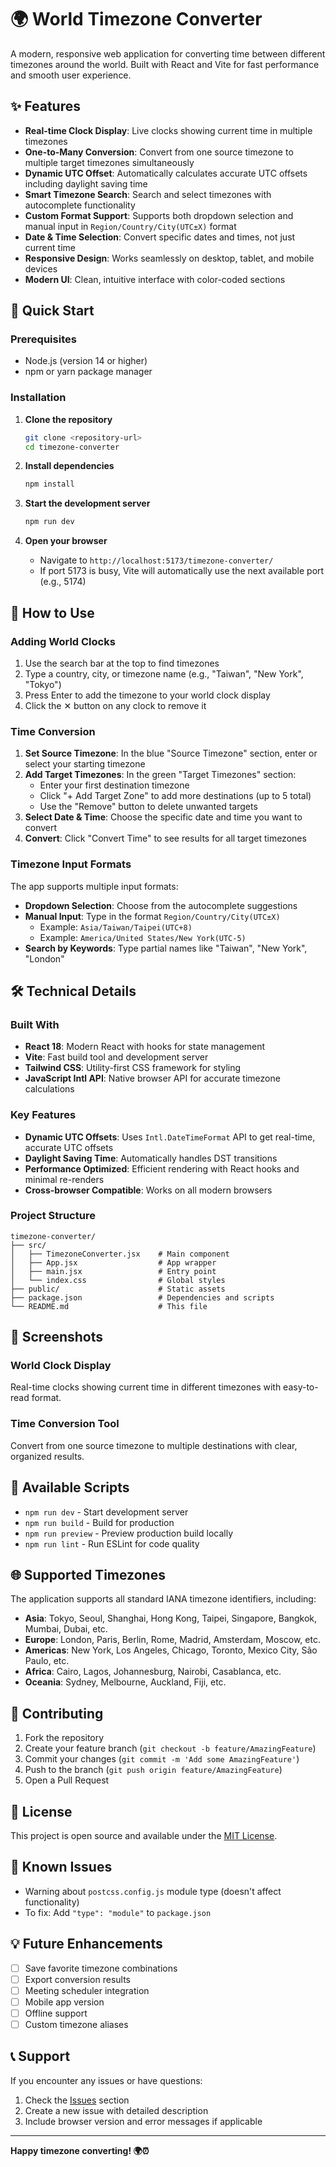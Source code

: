 # 🌍 World Timezone Converter

A modern, responsive web application for converting time between different timezones around the world. Built with React and Vite for fast performance and smooth user experience.

## ✨ Features

-   **Real-time Clock Display**: Live clocks showing current time in multiple timezones
-   **One-to-Many Conversion**: Convert from one source timezone to multiple target timezones simultaneously
-   **Dynamic UTC Offset**: Automatically calculates accurate UTC offsets including daylight saving time
-   **Smart Timezone Search**: Search and select timezones with autocomplete functionality
-   **Custom Format Support**: Supports both dropdown selection and manual input in `Region/Country/City(UTC±X)` format
-   **Date & Time Selection**: Convert specific dates and times, not just current time
-   **Responsive Design**: Works seamlessly on desktop, tablet, and mobile devices
-   **Modern UI**: Clean, intuitive interface with color-coded sections

## 🚀 Quick Start

### Prerequisites

-   Node.js (version 14 or higher)
-   npm or yarn package manager

### Installation

1. **Clone the repository**

    ```bash
    git clone <repository-url>
    cd timezone-converter
    ```

2. **Install dependencies**

    ```bash
    npm install
    ```

3. **Start the development server**

    ```bash
    npm run dev
    ```

4. **Open your browser**
    - Navigate to `http://localhost:5173/timezone-converter/`
    - If port 5173 is busy, Vite will automatically use the next available port (e.g., 5174)

## 🎯 How to Use

### Adding World Clocks

1. Use the search bar at the top to find timezones
2. Type a country, city, or timezone name (e.g., "Taiwan", "New York", "Tokyo")
3. Press Enter to add the timezone to your world clock display
4. Click the ✕ button on any clock to remove it

### Time Conversion

1. **Set Source Timezone**: In the blue "Source Timezone" section, enter or select your starting timezone
2. **Add Target Timezones**: In the green "Target Timezones" section:
    - Enter your first destination timezone
    - Click "+ Add Target Zone" to add more destinations (up to 5 total)
    - Use the "Remove" button to delete unwanted targets
3. **Select Date & Time**: Choose the specific date and time you want to convert
4. **Convert**: Click "Convert Time" to see results for all target timezones

### Timezone Input Formats

The app supports multiple input formats:

-   **Dropdown Selection**: Choose from the autocomplete suggestions
-   **Manual Input**: Type in the format `Region/Country/City(UTC±X)`
    -   Example: `Asia/Taiwan/Taipei(UTC+8)`
    -   Example: `America/United States/New York(UTC-5)`
-   **Search by Keywords**: Type partial names like "Taiwan", "New York", "London"

## 🛠️ Technical Details

### Built With

-   **React 18**: Modern React with hooks for state management
-   **Vite**: Fast build tool and development server
-   **Tailwind CSS**: Utility-first CSS framework for styling
-   **JavaScript Intl API**: Native browser API for accurate timezone calculations

### Key Features

-   **Dynamic UTC Offsets**: Uses `Intl.DateTimeFormat` API to get real-time, accurate UTC offsets
-   **Daylight Saving Time**: Automatically handles DST transitions
-   **Performance Optimized**: Efficient rendering with React hooks and minimal re-renders
-   **Cross-browser Compatible**: Works on all modern browsers

### Project Structure

```
timezone-converter/
├── src/
│   ├── TimezoneConverter.jsx    # Main component
│   ├── App.jsx                  # App wrapper
│   ├── main.jsx                 # Entry point
│   └── index.css                # Global styles
├── public/                      # Static assets
├── package.json                 # Dependencies and scripts
└── README.md                    # This file
```

## 📱 Screenshots

### World Clock Display

Real-time clocks showing current time in different timezones with easy-to-read format.

### Time Conversion Tool

Convert from one source timezone to multiple destinations with clear, organized results.

## 🔧 Available Scripts

-   `npm run dev` - Start development server
-   `npm run build` - Build for production
-   `npm run preview` - Preview production build locally
-   `npm run lint` - Run ESLint for code quality

## 🌐 Supported Timezones

The application supports all standard IANA timezone identifiers, including:

-   **Asia**: Tokyo, Seoul, Shanghai, Hong Kong, Taipei, Singapore, Bangkok, Mumbai, Dubai, etc.
-   **Europe**: London, Paris, Berlin, Rome, Madrid, Amsterdam, Moscow, etc.
-   **Americas**: New York, Los Angeles, Chicago, Toronto, Mexico City, São Paulo, etc.
-   **Africa**: Cairo, Lagos, Johannesburg, Nairobi, Casablanca, etc.
-   **Oceania**: Sydney, Melbourne, Auckland, Fiji, etc.

## 🤝 Contributing

1. Fork the repository
2. Create your feature branch (`git checkout -b feature/AmazingFeature`)
3. Commit your changes (`git commit -m 'Add some AmazingFeature'`)
4. Push to the branch (`git push origin feature/AmazingFeature`)
5. Open a Pull Request

## 📝 License

This project is open source and available under the [MIT License](LICENSE).

## 🐛 Known Issues

-   Warning about `postcss.config.js` module type (doesn't affect functionality)
-   To fix: Add `"type": "module"` to `package.json`

## 💡 Future Enhancements

-   [ ] Save favorite timezone combinations
-   [ ] Export conversion results
-   [ ] Meeting scheduler integration
-   [ ] Mobile app version
-   [ ] Offline support
-   [ ] Custom timezone aliases

## 📞 Support

If you encounter any issues or have questions:

1. Check the [Issues](../../issues) section
2. Create a new issue with detailed description
3. Include browser version and error messages if applicable

---

**Happy timezone converting! 🌍⏰**
